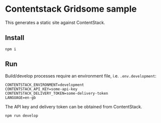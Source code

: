# Contentstack Gridsome sample

This generates a static site against ContentStack.

## Install

`npm i`

## Run

Build/develop processes require an environment file, i.e. `.env.development`:

```
CONTENTSTACK_ENVIRONMENT=development
CONTENTSTACK_API_KEY=some-api-key
CONTENTSTACK_DELIVERY_TOKEN=some-delivery-token
LANGUAGE=en-gb
```

The API key and delivery token can be obtained from ContentStack.

`npm run develop`
